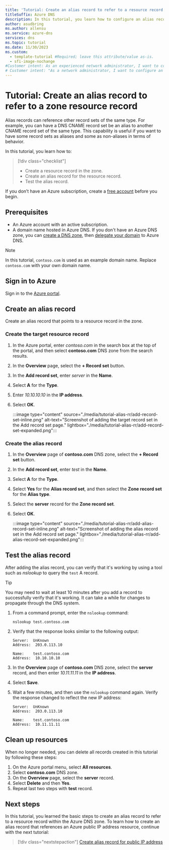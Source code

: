 ```yaml
---
title: 'Tutorial: Create an alias record to refer to a resource record in a zone'
titleSuffix: Azure DNS
description: In this tutorial, you learn how to configure an alias record to reference a resource record within the zone.
author: asudbring
ms.author: allensu
ms.service: azure-dns
services: dns
ms.topic: tutorial
ms.date: 11/30/2023
ms.custom:
  - template-tutorial #Required; leave this attribute/value as-is.
  - sfi-image-nochange
#Customer intent: As an experienced network administrator, I want to configure Azure an DNS alias record to refer to a resource record within the zone.
# Customer intent: "As a network administrator, I want to configure an alias record in Azure DNS to point to a resource record, so that I can effectively manage the DNS records and enhance resource referencing within my domain."
---
```


# Tutorial: Create an alias record to refer to a zone resource record

Alias records can reference other record sets of the same type. For example, you can have a DNS CNAME record set be an alias to another CNAME record set of the same type. This capability is useful if you want to have some record sets as aliases and some as non-aliases in terms of behavior.

In this tutorial, you learn how to:

> [!div class="checklist"]
> * Create a resource record in the zone.
> * Create an alias record for the resource record.
> * Test the alias record.

If you don’t have an Azure subscription, create a [free account](https://azure.microsoft.com/pricing/purchase-options/azure-account?cid=msft_learn) before you begin.

## Prerequisites

* An Azure account with an active subscription.
* A domain name hosted in Azure DNS. If you don't have an Azure DNS zone, you can [create a DNS zone](./dns-delegate-domain-azure-dns.md#create-a-dns-zone), then [delegate your domain](dns-delegate-domain-azure-dns.md#delegate-the-domain) to Azure DNS.

> [!NOTE]
> In this tutorial, `contoso.com` is used as an example domain name. Replace `contoso.com` with your own domain name.

## Sign in to Azure

Sign in to the [Azure portal](https://portal.azure.com).

## Create an alias record

Create an alias record that points to a resource record in the zone.

### Create the target resource record
1. In the Azure portal, enter *contoso.com* in the search box at the top of the portal, and then select **contoso.com** DNS zone from the search results.
1. In the **Overview** page, select the **+ Record set** button.
1. In the **Add record set**, enter *server* in the **Name**.
1. Select **A** for the **Type**.
1. Enter *10.10.10.10* in the **IP address**.
1. Select **OK**.

    :::image type="content" source="./media/tutorial-alias-rr/add-record-set-inline.png" alt-text="Screenshot of adding the target record set in the Add record set page." lightbox="./media/tutorial-alias-rr/add-record-set-expanded.png":::

### Create the alias record
1. In the **Overview** page of **contoso.com** DNS zone, select the **+ Record set** button.
1. In the **Add record set**, enter *test* in the **Name**.
1. Select **A** for the **Type**.
1. Select **Yes** for the **Alias record set**, and then select the **Zone record set** for the **Alias type**.
1. Select the **server** record for the **Zone record set**.
1. Select **OK**.

    :::image type="content" source="./media/tutorial-alias-rr/add-alias-record-set-inline.png" alt-text="Screenshot of adding the alias record set in the Add record set page." lightbox="./media/tutorial-alias-rr/add-alias-record-set-expanded.png":::

## Test the alias record

After adding the alias record, you can verify that it's working by using a tool such as *nslookup* to query the `test` A record. 

> [!TIP]
> You may need to wait at least 10 minutes after you add a record to successfully verify that it's working. It can take a while for changes to propagate through the DNS system.

1. From a command prompt, enter the `nslookup` command:

   ```
   nslookup test.contoso.com
   ```

1. Verify that the response looks similar to the following output:

    ```
    Server:  UnKnown
    Address:  203.0.113.10

    Name:    test.contoso.com
    Address:  10.10.10.10
    ```

1. In the **Overview** page of **contoso.com** DNS zone, select the **server** record, and then enter *10.11.11.11* in the **IP address**.

1. Select **Save**.

1. Wait a few minutes, and then use the `nslookup` command again. Verify the response changed to reflect the new IP address:


    ```
    Server:  UnKnown
    Address:  203.0.113.10

    Name:    test.contoso.com
    Address:  10.11.11.11
    ```

## Clean up resources

When no longer needed, you can delete all records created in this tutorial by following these steps:

1. On the Azure portal menu, select **All resources**.
1. Select **contoso.com** DNS zone.
1. On the **Overview** page, select the **server** record.
1. Select **Delete** and then **Yes**.
1. Repeat last two steps with **test** record.

## Next steps

In this tutorial, you learned the basic steps to create an alias record to refer to a resource record within the Azure DNS zone. To learn how to create an alias record that references an Azure public IP address resource, continue with the next tutorial:

> [!div class="nextstepaction"]
> [Create alias record for public IP address](tutorial-alias-pip.md)
